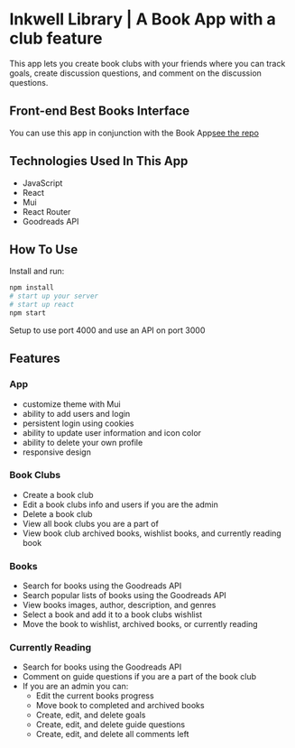 # Inkwell Library | A Book App with a club feature

This app lets you create book clubs with your friends where you can track goals, create discussion questions, and comment on the discussion questions.

## Front-end Best Books Interface

You can use this app in conjunction with the Book App[see the repo](https://github.com/AlexIrungu/phase4finalproject-frontend)

## Technologies Used In This App

- JavaScript
- React
- Mui
- React Router
- Goodreads API

## How To Use

Install and run:

```sh
npm install
# start up your server
# start up react
npm start

```

Setup to use port 4000 and use an API on port 3000

## Features

### App

- customize theme with Mui
- ability to add users and login
- persistent login using cookies
- ability to update user information and icon color
- ability to delete your own profile
- responsive design

### Book Clubs

- Create a book club
- Edit a book clubs info and users if you are the admin
- Delete a book club
- View all book clubs you are a part of
- View book club archived books, wishlist books, and currently reading book

### Books

- Search for books using the Goodreads API
- Search popular lists of books using the Goodreads API
- View books images, author, description, and genres
- Select a book and add it to a book clubs wishlist
- Move the book to wishlist, archived books, or currently reading

### Currently Reading

- Search for books using the Goodreads API
- Comment on guide questions if you are a part of the book club
- If you are an admin you can:
  - Edit the current books progress
  - Move book to completed and archived books
  - Create, edit, and delete goals
  - Create, edit, and delete guide questions
  - Create, edit, and delete all comments left
